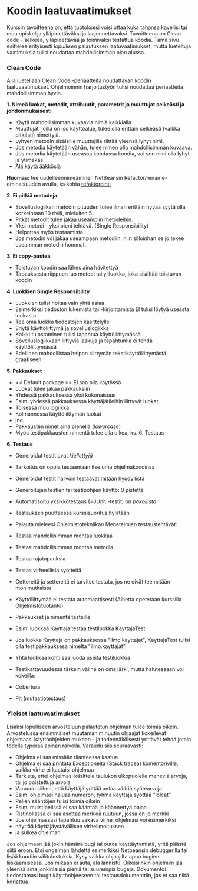 ﻿# Koodin laatuvaatimukset

Kurssin tavoitteena on, että tuotoksesi voisi ottaa kuka tahansa kaverisi tai muu opiskelija ylläpidettäväksi ja laajennettavaksi. Tavoitteena on Clean code - selkeää, ylläpidettävää ja toimivaksi testattua koodia. Tämä sivu esittelee erityisesti *lopullisen* palautuksen laatuvaatimukset, mutta lueteltuja vaatimuksia tulisi noudattaa mahdollisimman pian alussa.

### Clean Code

Alla luetellaan Clean Code -periaatteita noudattavan koodin laatuvaatimukset. Ohjelmoinnin harjoitustyön tulisi noudattaa periaatteita mahdollisimman hyvin.

**1. Nimeä luokat, metodit, attribuutit, parametrit ja  muuttujat selkeästi ja johdonmukaisesti**

* Käytä mahdollisimman kuvaavia nimiä kaikkialla 
* Muuttujat, joilla on iso käyttöalue, tulee olla erittäin selkeästi (vaikka pitkästi) nimettyjä. 
* Lyhyen metodin sisäisille muuttujille riittää yleensä lyhyt nimi. 
* Jos metodia käytetään vähän, tulee nimen olla mahdollisimman kuvaava. 
* Jos metodia käytetään useassa kohdassa koodia, voi sen nimi olla lyhyt ja ytimekäs.
* Älä käytä ääkkösiä

**Huomaa:** tee uudelleennimeäminen NetBeansin Refactor/rename-ominaisuuden avulla, ks kohta [refaktorointi](https://www.cs.helsinki.fi/node/61563)

**2. Ei pitkiä metodeja**

* Sovelluslogiikan metodin pituuden tulee ilman erittäin hyvää syytä olla korkeintaan 10 riviä, mieluiten 5.
* Pitkät metodit tulee jakaa useampiin metodeihin. 
* Yksi metodi - yksi pieni tehtävä. (Single Responsibility)
 * Helpottaa myös testaamista
* Jos metodin voi jakaa useampaan metodiin, niin silloinhan se jo tekee useamman metodin hommat.

**3. Ei copy-pastea**

* Toistuvan koodin saa lähes aina hävitettyä
* Tapauksesta riippuen luo metodi tai yliluokka, joka sisältää toistuvan koodin

**4. Luokkien Single Responsibility**

* Luokkien tulisi hoitaa vain yhtä asiaa
* Esimerkiksi tiedoston lukemista tai -kirjoittamista EI tulisi löytyä useasta luokasta
 * Tee oma luokka tiedostojen käsittelylle
* Eriytä käyttöliittymä ja sovelluslogiikka
 * Kaikki tulostaminen tulisi tapahtua käyttöliittymässä
 * Sovelluslogiikkaan liittyviä laskuja ja tapahtumia ei tehdä käyttöliittymässä
 * Edellinen mahdollistaa helpon siirtymän tekstikäyttöliittymästä graafiseen

**5. Pakkaukset**

* << Default package >> EI saa olla käytössä
* Luokat tulee jakaa pakkauksiin
* Yhdessä pakkauksessa yksi kokonaisuus
 * Esim. yhdessä pakkauksessa käyttäjätileihin liittyvät luokat
 * Toisessa muu logiikka
 * Kolmannessa käyttöliittymän luokat
 * jne.
* Pakkausten nimet aina pienellä (<i>lowercase</i>)
* Myös testipakkausten nimentä tulee olla oikea, ks. 6. Testaus

**6. Testaus**

* Generoidut testit ovat *kiellettyjä*
 * Tarkoitus on oppia testaamaan itse oma ohjelmakoodinsa
 * Generoidut testit harvoin testaavat mitään hyödyllistä
 * Generoitujen testien tai testipohjien käyttö: 0 pistettä

* Automatisoitu yksikkötestaus (=JUnit -testit) on *pakollista*
 * Testauksen puutteessa kurssisuoritus hylätään
* Palauta mieleesi Ohjelmistotekniikan Menetelmien testaustehtävät:
 * Testaa mahdollisimman montaa luokkaa
 * Testaa mahdollisimman montaa metodia
 * Testaa rajatapauksia
 * Testaa virheellisiä syötteitä
 * Gettereitä ja settereitä ei tarvitse testata, jos ne eivät tee mitään monimutkaista
 * Käyttöliittymää ei testata automaattisesti (Aihetta opetetaan kurssilla Ohjelmistotuotanto)
* Pakkaukset ja nimentä testeille
 * Esim. luokkaa Kayttaja testaa testiluokka KayttajaTest
 * Jos luokka Kayttaja on pakkauksessa "ilmo.kayttajat", KayttajaTest tulisi olla testipakkauksesa nimelta "ilmo.kayttajat".
 * Yhtä luokkaa kohti saa luoda useita testiluokkia
* Testikattavuudessa tärkein väline on oma järki, mutta halutessaan voi kokeilla:
 * Cobertura
 * Pit (mutaatiotestaus)

### Yleiset laatuvaatimukset

Lisäksi lopulliseen arvosteluun palautetun ohjelman tulee toimia oikein. Arvostelussa ensimmäiset muutaman minuutin ohjaajat kokeilevat ohjelmaasi käyttöohjeiden mukaan - ja todennäköisesti yrittävät tehdä jotain todella typerää apinan raivolla. Varaudu siis seuraavasti:

* Ohjelma ei saa missään tilanteessa kaatua
* Ohjelma ei saa printata Exceptioneita (Stack tracea) komentoriville, vaikka virhe ei kaataisi ohjelmaa
* Tarkista, ettei ohjelmasi käsittele taulukon ulkopuolelle meneviä arvoja, tai jo poistettuja arvoja
* Varaudu siihen, että käyttäjä yrittää antaa vääriä syötearvoja
 * Esim. ohjelmasi haluaa numeron, tyhmä käyttäjä syöttää "lolcat"
* Pelien sääntöjen tulisi toimia oikein
 * Esim. muistipelissä ei saa kääntää jo käännettyä palaa
 * Ristinollassa ei saa asettaa merkkiä ruutuun, jossa on jo merkki
* Jos ohjelmassasi tapahtuu vakava virhe, ohjelmasi voi esimerkiksi
 * näyttää käyttäjäystävällisen virheilmoituksen
 * ja sulkea ohjelman

Jos ohjelmaan jää jokin hämärä bugi tai outoa käyttäytymistä, yritä päästä siitä eroon. Etsi ongelman lähdettä esimerkiksi Netbeansin debuggerilla tai lisää koodiin välitulostuksia. Kysy vaikka ohjaajilta apua bugien liiskaamisessa. Jos mikään ei auta, älä lannistu! Oikeisiinkin ohjelmiin jää yleensä aina jonkinlaisia pieniä tai suurempia bugeja. Dokumentoi tiedostamasi bugit käyttöohjeeseen tai testausdokumenttiin, jos et saa niitä korjattua.
